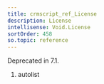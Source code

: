 ```yaml
---
title: crmscript_ref_License
description: License
intellisense: Void.License
sortOrder: 458
so.topic: reference
---
```



Deprecated in 7.1.




1. autolist

